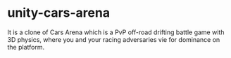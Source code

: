 # unity-cars-arena
 It is a clone of Cars Arena which is a PvP off-road drifting battle game with 3D physics, where you and your racing adversaries vie for dominance on the platform.
